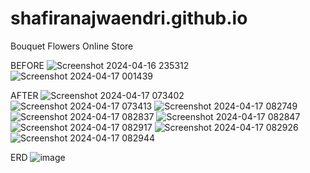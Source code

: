 # shafiranajwaendri.github.io
Bouquet Flowers Online Store

BEFORE
![Screenshot 2024-04-16 235312](https://github.com/ShafiraNajwaEndri/shafiranajwaendri.github.io/assets/167266526/79196117-365d-44ac-8cc4-a5c582b6a918)
![Screenshot 2024-04-17 001439](https://github.com/ShafiraNajwaEndri/shafiranajwaendri.github.io/assets/167266526/d2bb030d-480b-4de4-a765-638c77816101)

AFTER
![Screenshot 2024-04-17 073402](https://github.com/ShafiraNajwaEndri/shafiranajwaendri.github.io/assets/167266526/83a0ed48-289a-4504-b6d1-15cbb031eddf)
![Screenshot 2024-04-17 073413](https://github.com/ShafiraNajwaEndri/shafiranajwaendri.github.io/assets/167266526/11aa8861-47c6-46ea-b471-9f4491e85bb8)
![Screenshot 2024-04-17 082749](https://github.com/ShafiraNajwaEndri/shafiranajwaendri.github.io/assets/167266526/87cfaf50-a01c-41ca-b56d-f536dc7775e5)
![Screenshot 2024-04-17 082837](https://github.com/ShafiraNajwaEndri/shafiranajwaendri.github.io/assets/167266526/d072575d-082d-4eea-affd-730b764a86bd)
![Screenshot 2024-04-17 082847](https://github.com/ShafiraNajwaEndri/shafiranajwaendri.github.io/assets/167266526/cbde033b-b5da-4a1d-ad40-1300a08a9158)
![Screenshot 2024-04-17 082917](https://github.com/ShafiraNajwaEndri/shafiranajwaendri.github.io/assets/167266526/ff59009d-00b2-4bb2-a85b-baf252edc0e4)
![Screenshot 2024-04-17 082926](https://github.com/ShafiraNajwaEndri/shafiranajwaendri.github.io/assets/167266526/278bcc5e-5be0-406f-ace5-40971a4429ab)
![Screenshot 2024-04-17 082944](https://github.com/ShafiraNajwaEndri/shafiranajwaendri.github.io/assets/167266526/4d583401-15fb-4cf7-bf6f-368907bb6937)

ERD
![image](https://github.com/ShafiraNajwaEndri/shafiranajwaendri.github.io/assets/167266526/95f17407-17c1-49d3-9150-b97b62ee5663)



